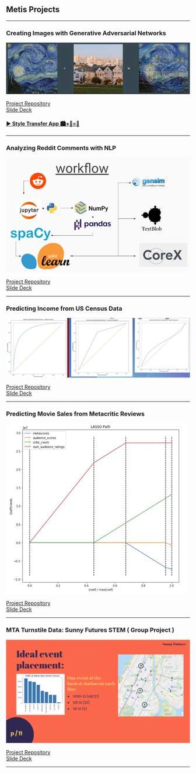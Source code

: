 ## Metis Projects

---

### Creating Images with Generative Adversarial Networks
<img src="images/capstone_thumbnail.png?raw=true"/>

[Project Repository](https://github.com/nhorton04/metis-projects/tree/main/5%20-%20Creating%20Images%20with%20GANs)
<br>
[Slide Deck](https://github.com/nhorton04/metis-projects/blob/main/5%20-%20Creating%20Images%20with%20GANs/Static_Capstone.pdf)

#### [▶️ Style Transfer App 🏙+🌌=🌃](http://18.188.208.188:8501/)

---
### Analyzing Reddit Comments with NLP
<img src="images/Screenshot from 2021-04-28 20-57-20.png?raw=true"/>

[Project Repository](https://github.com/nhorton04/metis-projects/tree/main/4%20-%20Analyzing%20Reddit%20Comments%20with%20NLP)
<br>
[Slide Deck](https://github.com/nhorton04/metis-projects/blob/main/4%20-%20Analyzing%20Reddit%20Comments%20with%20NLP/Presentation.pdf)

---

### Predicting Income from US Census Data

<img src="images/Screenshot from 2021-04-30 11-43-33.png?raw=true"/>

[Project Repository](https://github.com/nhorton04/metis-projects/tree/main/3%20-%20Predicting%20Income%20from%20US%20Census%20Data)
<br>
[Slide Deck](https://github.com/nhorton04/metis-projects/blob/main/3%20-%20Predicting%20Income%20from%20US%20Census%20Data/income_classification.pdf)

---

### Predicting Movie Sales from Metacritic Reviews

<img src="images/Screenshot from 2021-05-03 11-06-48.png?raw=true"/>

[Project Repository](https://github.com/nhorton04/metis-projects/tree/main/2%20-%20Predicting%20Movie%20Sales%20from%20Metacritic%20Reviews)
<br>
[Slide Deck](https://github.com/nhorton04/metis-projects/blob/main/2%20-%20Predicting%20Movie%20Sales%20from%20Metacritic%20Reviews/Box%20Office%20Prediction.pdf)

---


### MTA Turnstile Data: Sunny Futures STEM ( Group Project )

<img src="images/Screenshot from 2021-05-03 11-03-27.png?raw=true"/>

[Project Repository](https://github.com/nhorton04/metis-projects/tree/main/1%20-%20MTA%20Turnstile%20Data)
<br>
[Slide Deck](https://github.com/nhorton04/metis-projects/blob/main/1%20-%20MTA%20Turnstile%20Data/Sunny%20Futures%20STEM%20Project.pdf)

---
